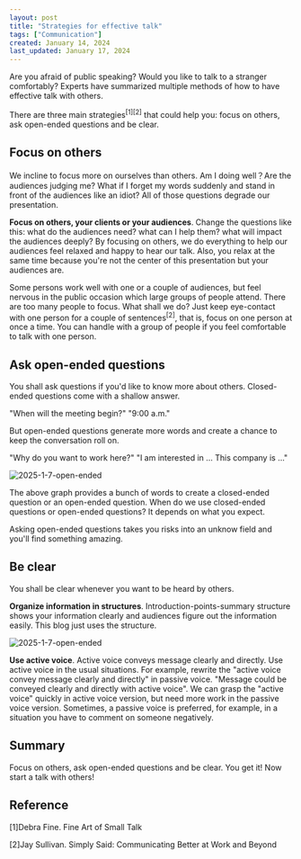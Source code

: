```yaml
---
layout: post
title: "Strategies for effective talk"
tags: ["Communication"]
created: January 14, 2024
last_updated: January 17, 2024
---
```


Are you afraid of public speaking? Would you like to talk to a stranger comfortably? Experts have summarized multiple methods of how to have effective talk with others.   <!---more--->

There are three main strategies<sup>[1]</sup><sup>[2]</sup> that could help you: focus on others, ask open-ended questions and be clear.

## Focus on others

We incline to focus more on ourselves than others.  Am I doing well？Are the audiences judging me?  What if I forget my words suddenly and stand in front of the audiences like an idiot?  All of those questions degrade our presentation.

**Focus on others, your clients or your audiences**.  Change the questions like this: what do the audiences need? what can I help them? what will impact the audiences deeply?  By focusing on others, we do everything to help our audiences feel relaxed and happy to hear our talk.  Also, you relax at the same time because you're not the center of this presentation but your audiences are.

Some persons work well with one or a couple of audiences, but feel nervous in the public occasion which large groups of people attend.  There are too many people to focus. What shall we do? Just keep eye-contact with one person for a couple of sentences<sup>[2]</sup>, that is, focus on one person at once a time. You can handle with a group of people if you feel comfortable to talk with one person.

## Ask open-ended questions

You shall ask questions if you'd like to know more about others. Closed-ended questions come with a shallow answer.

"When will the meeting begin?" "9:00 a.m."

But open-ended questions generate more words and create a chance to keep the conversation roll on.

"Why do you want to work here?" "I am interested in ... This company is ..."

![2025-1-7-open-ended](../../../assets/images/2025-1-7-open-ended.svg)

The above graph provides a bunch of words to create a closed-ended question or an open-ended question. When do we use closed-ended questions or open-ended questions? It depends on what you expect. 

Asking open-ended questions takes you risks into an unknow field and you'll find something amazing.

## Be clear

You shall be clear whenever you want to be heard by others. 

**Organize information in structures**. Introduction-points-summary structure shows your information clearly and audiences figure out the information easily. This blog just uses the structure.

![2025-1-7-open-ended](../../../assets/images/2025-1-7-structure.svg)

**Use active voice**. Active voice conveys message clearly and directly. Use active voice in the usual situations. For example, rewrite the "active voice convey message clearly and directly" in passive voice. "Message could be conveyed clearly and directly with active voice". We can grasp the "active voice" quickly in active voice version, but need more work in the passive voice version. Sometimes, a passive voice is preferred, for example, in a situation you have to comment on someone negatively.                                                                                                                                                                                                                                                                                                                                                                                                                                                                                                                                                                                                                                                                                                                                                                                                               

## Summary

Focus on others, ask open-ended questions and be clear. You get it! Now start a talk with others!

## Reference

[1]Debra Fine. Fine Art of Small Talk

[2]Jay Sullivan. Simply Said: Communicating Better at Work and Beyond